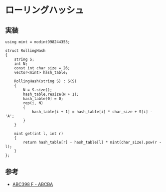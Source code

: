 # ローリングハッシュ

## 実装
```
using mint = modint998244353;

struct RollingHash
{
    string S;
    int N;
    const int char_size = 26;
    vector<mint> hash_table;

    RollingHash(string S) : S(S)
    {
        N = S.size();
        hash_table.resize(N + 1);
        hash_table[0] = 0;
        rep(i, N)
        {
            hash_table[i + 1] = hash_table[i] * char_size + S[i] - 'A';
        }
    }

    mint get(int l, int r)
    {
        return hash_table[r] - hash_table[l] * mint(char_size).pow(r - l);
    }
};
```

## 参考
- [ABC398 F - ABCBA](https://atcoder.jp/contests/abc398/tasks/abc398_f)